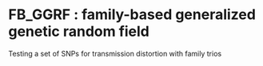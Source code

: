 # FB_GGRF : family-based generalized genetic random field

Testing a set of SNPs for transmission distortion with family trios 
